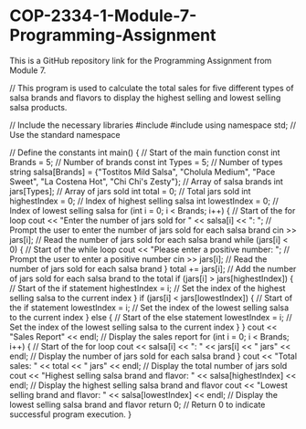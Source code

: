 # COP-2334-1-Module-7-Programming-Assignment
This is a GitHub repository link for the Programming Assignment from Module 7.

// This program is used to calculate the total sales for five different types of salsa brands and flavors to display the highest selling and lowest selling salsa products.

// Include the necessary libraries
#include <iostream>
#include <string>
using namespace std; // Use the standard namespace

// Define the constants
int main() { // Start of the main function
  const int Brands = 5; // Number of brands
  const int Types = 5; // Number of types
  string salsa[Brands] = {"Tostitos Mild Salsa", "Cholula Medium", "Pace Sweet", "La Costena Hot", "Chi Chi's Zesty"}; // Array of salsa brands
  int jars[Types]; // Array of jars sold
  int total = 0; // Total jars sold
  int highestIndex = 0; // Index of highest selling salsa
  int lowestIndex = 0; // Index of lowest selling salsa
  for (int i = 0; i < Brands; i++) { // Start of the for loop
    cout << "Enter the number of jars sold for " << salsa[i] << ": "; // Prompt the user to enter the number of jars sold for each salsa brand
    cin >> jars[i]; // Read the number of jars sold for each salsa brand
    while (jars[i] < 0) { // Start of the while loop
      cout << "Please enter a positive number: "; // Prompt the user to enter a positive number
      cin >> jars[i]; // Read the number of jars sold for each salsa brand
    }
    total += jars[i]; // Add the number of jars sold for each salsa brand to the total
    if (jars[i] > jars[highestIndex]) { // Start of the if statement
      highestIndex = i; // Set the index of the highest selling salsa to the current index
    }
    if (jars[i] < jars[lowestIndex]) { // Start of the if statement
      lowestIndex = i; // Set the index of the lowest selling salsa to the current index
    } else { // Start of the else statement
      lowestIndex = i; // Set the index of the lowest selling salsa to the current index
    }
  }
  cout << "Sales Report" << endl; // Display the sales report
  for (int i = 0; i < Brands; i++) { // Start of the for loop
    cout << salsa[i] << ": " << jars[i] << " jars" << endl; // Display the number of jars sold for each salsa brand
  }
  cout << "Total sales: " << total << " jars" << endl; // Display the total number of jars sold
  cout << "Highest selling salsa brand and flavor: " << salsa[highestIndex] << endl; // Display the highest selling salsa brand and flavor
  cout << "Lowest selling brand and flavor: " << salsa[lowestIndex] << endl; // Display the lowest selling salsa brand and flavor
  return 0; // Return 0 to indicate successful program execution.
}
